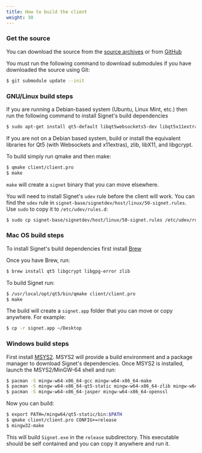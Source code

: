 ```yaml
---
title: How to build the client
weight: 30
---
```


### Get the source

You can download the source from the [source archives](https://nthdimtech.com/downloads/signet-releases/sources/) or from [GitHub](https://github.com/nthdimtech/signet-desktop-client)

You must run the following command to download submodules if you have downloaded the source using Git:
```bash
$ git submodule update --init
```

### GNU/Linux build steps 

If you are running a Debian-based system (Ubuntu, Linux Mint, etc.) then run the following command to install Signet's build dependencies

```bash
$ sudo apt-get install qt5-default libqt5websockets5-dev libqt5x11extras5-dev libgcrypt20-dev zlib1g-dev libx11-dev
```

If you are not on a Debian based system, build or install the equivalent libraries for Qt5 (with Websockets and x11extras), zlib, libX11, and libgcrypt.

To build simply run qmake and then make:

```bash
$ qmake client/client.pro
$ make
```

`make` will create a `signet` binary that you can move elsewhere.

You will need to install Signet's `udev` rule before the client will work. You can find the `udev` rule in `signet-base/signetdev/host/linux/50-signet.rules`. Use `sudo` to copy it to `/etc/udev/rules.d`:

```bash
$ sudo cp signet-base/signetdev/host/linux/50-signet.rules /etc/udev/rules.d
```

### Mac OS build steps 

To install Signet's build dependencies first install [Brew](https://brew.sh)

Once you have Brew, run:

```bash
$ brew install qt5 libgcrypt libgpg-error zlib
```

To build Signet run:

```bash
$ /usr/local/opt/qt5/bin/qmake client/client.pro
$ make
```

The build will create a `signet.app` folder that you can move or copy anywhere. For example:

```bash
$ cp -r signet.app ~/Desktop
```

### Windows build steps

First install [MSYS2](http://www.msys2.com). MSYS2 will provide a build environment and a package manager to download Signet's dependencies. Once MSYS2 is installed, launch the MSYS2/MinGW-64 shell and run:

```bash
$ pacman -S mingw-w64-x86_64-gcc mingw-w64-x86_64-make
$ pacman -S mingw-w64-x86_64-qt5-static mingw-w64-x86_64-zlib mingw-w64-x86_64-libgcrypt
$ pacman -S mingw-w64-x86_64-jasper mingw-w64-x86_64-openssl
```

Now you can build:

```bash
$ export PATH=/mingw64/qt5-static/bin:$PATH
$ qmake client/client.pro CONFIG+=release
$ mingw32-make
```

This will build `Signet.exe` in the `release` subdirectory. This executable should be self contained and you can copy it anywhere and run it.
